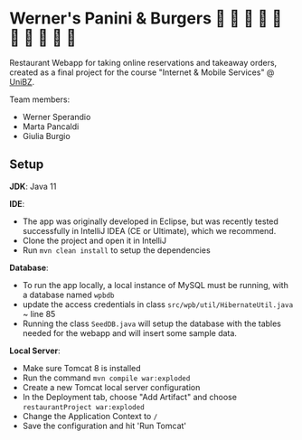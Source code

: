 # Werner's Panini & Burgers :hamburger: :fries: :pizza: :spaghetti: :stew: :sushi: :bento: :ice_cream: :cake: :wine_glass: 

Restaurant Webapp for taking online reservations and takeaway orders, created as a final project for the course "Internet & Mobile Services" @ [UniBZ](https://www.unibz.it/en/faculties/computer-science/bachelor-computer-science/).

Team members:
- Werner Sperandio
- Marta Pancaldi
- Giulia Burgio

## Setup
**JDK**: Java 11

**IDE**:

- The app was originally developed in Eclipse, but was recently tested successfully in IntelliJ IDEA (CE or Ultimate), which we recommend.
- Clone the project and open it in IntelliJ
- Run `mvn clean install` to setup the dependencies

**Database**:

- To run the app locally, a local instance of MySQL must be running, with a database named `wpbdb`
- update the access credentials in class `src/wpb/util/HibernateUtil.java` ~ line 85
- Running the class `SeedDB.java` will setup the database with the tables needed for the webapp and will insert some sample data.

**Local Server**:

- Make sure Tomcat 8 is installed
- Run the command `mvn compile war:exploded`
- Create a new Tomcat local server configuration
- In the Deployment tab, choose "Add Artifact" and choose `restaurantProject war:exploded`
- Change the Application Context to `/`
- Save the configuration and hit 'Run Tomcat'
